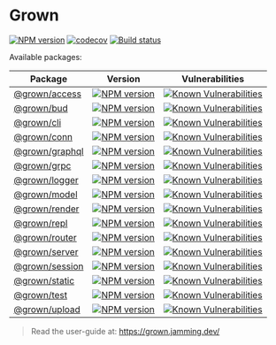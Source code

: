 # Grown

[![NPM version](https://badge.fury.io/js/grown.svg)](http://badge.fury.io/js/grown)
[![codecov](https://codecov.io/gh/grownjs/grown/branch/master/graph/badge.svg)](https://codecov.io/gh/grownjs/grown)
[![Build status](https://github.com/grownjs/grown/workflows/build/badge.svg)](https://github.com/grownjs/grown/actions)

Available packages:

| Package | Version | Vulnerabilities |
|---|---|---|
| [@grown/access](packages/access) | [![NPM version](https://badge.fury.io/js/@grown%2Faccess.svg)](https://badge.fury.io/js/@grown%2Faccess) | [![Known Vulnerabilities](https://snyk.io/test/npm/@grown/access/badge.svg)](https://snyk.io/test/npm/@grown/access) |
| [@grown/bud](packages/bud) | [![NPM version](https://badge.fury.io/js/@grown%2Fbud.svg)](https://badge.fury.io/js/@grown%2Fbud) | [![Known Vulnerabilities](https://snyk.io/test/npm/@grown/bud/badge.svg)](https://snyk.io/test/npm/@grown/bud) |
| [@grown/cli](packages/cli) | [![NPM version](https://badge.fury.io/js/@grown%2Fcli.svg)](https://badge.fury.io/js/@grown%2Fcli) | [![Known Vulnerabilities](https://snyk.io/test/npm/@grown/cli/badge.svg)](https://snyk.io/test/npm/@grown/cli) |
| [@grown/conn](packages/conn) | [![NPM version](https://badge.fury.io/js/@grown%2Fconn.svg)](https://badge.fury.io/js/@grown%2Fconn) | [![Known Vulnerabilities](https://snyk.io/test/npm/@grown/conn/badge.svg)](https://snyk.io/test/npm/@grown/conn) |
| [@grown/graphql](packages/graphql) | [![NPM version](https://badge.fury.io/js/@grown%2Fgraphql.svg)](https://badge.fury.io/js/@grown%2Fgraphql) | [![Known Vulnerabilities](https://snyk.io/test/npm/@grown/graphql/badge.svg)](https://snyk.io/test/npm/@grown/graphql) |
| [@grown/grpc](packages/grpc) | [![NPM version](https://badge.fury.io/js/@grown%2Fgrpc.svg)](https://badge.fury.io/js/@grown%2Fgrpc) | [![Known Vulnerabilities](https://snyk.io/test/npm/@grown/grpc/badge.svg)](https://snyk.io/test/npm/@grown/grpc) |
| [@grown/logger](packages/logger) | [![NPM version](https://badge.fury.io/js/@grown%2Flogger.svg)](https://badge.fury.io/js/@grown%2Flogger) | [![Known Vulnerabilities](https://snyk.io/test/npm/@grown/logger/badge.svg)](https://snyk.io/test/npm/@grown/logger) |
| [@grown/model](packages/model) | [![NPM version](https://badge.fury.io/js/@grown%2Fmodel.svg)](https://badge.fury.io/js/@grown%2Fmodel) | [![Known Vulnerabilities](https://snyk.io/test/npm/@grown/model/badge.svg)](https://snyk.io/test/npm/@grown/model) |
| [@grown/render](packages/render) | [![NPM version](https://badge.fury.io/js/@grown%2Frender.svg)](https://badge.fury.io/js/@grown%2Frender) | [![Known Vulnerabilities](https://snyk.io/test/npm/@grown/render/badge.svg)](https://snyk.io/test/npm/@grown/render) |
| [@grown/repl](packages/repl) | [![NPM version](https://badge.fury.io/js/@grown%2Frepl.svg)](https://badge.fury.io/js/@grown%2Frepl) | [![Known Vulnerabilities](https://snyk.io/test/npm/@grown/repl/badge.svg)](https://snyk.io/test/npm/@grown/repl) |
| [@grown/router](packages/router) | [![NPM version](https://badge.fury.io/js/@grown%2Frouter.svg)](https://badge.fury.io/js/@grown%2Frouter) | [![Known Vulnerabilities](https://snyk.io/test/npm/@grown/router/badge.svg)](https://snyk.io/test/npm/@grown/router) |
| [@grown/server](packages/server) | [![NPM version](https://badge.fury.io/js/@grown%2Fserver.svg)](https://badge.fury.io/js/@grown%2Fserver) | [![Known Vulnerabilities](https://snyk.io/test/npm/@grown/server/badge.svg)](https://snyk.io/test/npm/@grown/server) |
| [@grown/session](packages/session) | [![NPM version](https://badge.fury.io/js/@grown%2Fsession.svg)](https://badge.fury.io/js/@grown%2Fsession) | [![Known Vulnerabilities](https://snyk.io/test/npm/@grown/session/badge.svg)](https://snyk.io/test/npm/@grown/session) |
| [@grown/static](packages/static) | [![NPM version](https://badge.fury.io/js/@grown%2Fstatic.svg)](https://badge.fury.io/js/@grown%2Fstatic) | [![Known Vulnerabilities](https://snyk.io/test/npm/@grown/static/badge.svg)](https://snyk.io/test/npm/@grown/static) |
| [@grown/test](packages/test) | [![NPM version](https://badge.fury.io/js/@grown%2Ftest.svg)](https://badge.fury.io/js/@grown%2Ftest) | [![Known Vulnerabilities](https://snyk.io/test/npm/@grown/test/badge.svg)](https://snyk.io/test/npm/@grown/test) |
| [@grown/upload](packages/upload) | [![NPM version](https://badge.fury.io/js/@grown%2Fupload.svg)](https://badge.fury.io/js/@grown%2Fupload) | [![Known Vulnerabilities](https://snyk.io/test/npm/@grown/upload/badge.svg)](https://snyk.io/test/npm/@grown/upload) |

> Read the user-guide at: https://grown.jamming.dev/
